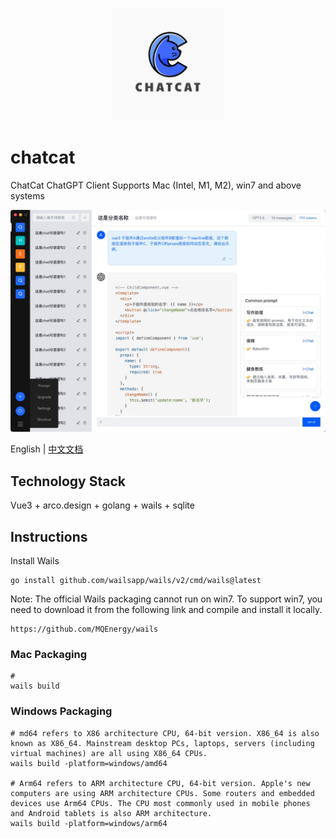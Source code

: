 <p align="center" style="text-align: center">
<img src="assets/chatcat.png" width="180" height="180" />
</p>

# chatcat
ChatCat ChatGPT Client Supports Mac (Intel, M1, M2), win7 and above systems

<p align="center" style="text-align: center">
<img src="screenshot/home.jpg" />
</p>

English | [中文文档](README-zh_CN.md)

## Technology Stack
Vue3 + arco.design + golang + wails + sqlite

## Instructions
Install Wails
```
go install github.com/wailsapp/wails/v2/cmd/wails@latest
```
Note:
The official Wails packaging cannot run on win7. To support win7, you need to download it from the following link and compile and install it locally.
```
https://github.com/MQEnergy/wails
```

### Mac Packaging
```shell
# 
wails build
```

### Windows Packaging
```shell
# md64 refers to X86 architecture CPU, 64-bit version. X86_64 is also known as X86_64. Mainstream desktop PCs, laptops, servers (including virtual machines) are all using X86_64 CPUs.
wails build -platform=windows/amd64

# Arm64 refers to ARM architecture CPU, 64-bit version. Apple's new computers are using ARM architecture CPUs. Some routers and embedded devices use Arm64 CPUs. The CPU most commonly used in mobile phones and Android tablets is also ARM architecture.
wails build -platform=windows/arm64
```